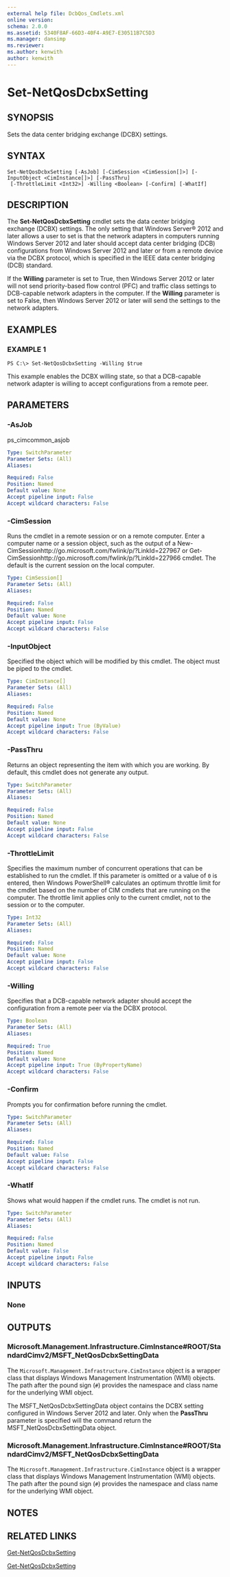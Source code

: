 ```yaml
---
external help file: DcbQos_Cmdlets.xml
online version: 
schema: 2.0.0
ms.assetid: 5340F8AF-66D3-40F4-A9E7-E30511B7C5D3
ms.manager: dansimp
ms.reviewer:
ms.author: kenwith
author: kenwith
---
```


# Set-NetQosDcbxSetting

## SYNOPSIS
Sets the data center bridging exchange (DCBX) settings.

## SYNTAX

```
Set-NetQosDcbxSetting [-AsJob] [-CimSession <CimSession[]>] [-InputObject <CimInstance[]>] [-PassThru]
 [-ThrottleLimit <Int32>] -Willing <Boolean> [-Confirm] [-WhatIf]
```

## DESCRIPTION
The **Set-NetQosDcbxSetting** cmdlet sets the data center bridging exchange (DCBX) settings.
The only setting that Windows Server® 2012 and later allows a user to set is that the network adapters in computers running Windows Server 2012 and later should accept data center bridging (DCB) configurations from Windows Server 2012 and later or from a remote device via the DCBX protocol, which is specified in the IEEE data center bridging (DCB) standard.

If the **Willing** parameter is set to True, then Windows Server 2012 or later will not send priority-based flow control (PFC) and traffic class settings to DCB-capable network adapters in the computer.
If the **Willing** parameter is set to False, then Windows Server 2012 or later will send the settings to the network adapters.

## EXAMPLES

### EXAMPLE 1
```
PS C:\> Set-NetQosDcbxSetting -Willing $true
```

This example enables the DCBX willing state, so that a DCB-capable network adapter is willing to accept configurations from a remote peer.

## PARAMETERS

### -AsJob
ps_cimcommon_asjob

```yaml
Type: SwitchParameter
Parameter Sets: (All)
Aliases: 

Required: False
Position: Named
Default value: None
Accept pipeline input: False
Accept wildcard characters: False
```

### -CimSession
Runs the cmdlet in a remote session or on a remote computer.
Enter a computer name or a session object, such as the output of a New-CimSessionhttp://go.microsoft.com/fwlink/p/?LinkId=227967 or Get-CimSessionhttp://go.microsoft.com/fwlink/p/?LinkId=227966 cmdlet.
The default is the current session on the local computer.

```yaml
Type: CimSession[]
Parameter Sets: (All)
Aliases: 

Required: False
Position: Named
Default value: None
Accept pipeline input: False
Accept wildcard characters: False
```

### -InputObject
Specified the object which will be modified by this cmdlet.
The object must be piped to the cmdlet.

```yaml
Type: CimInstance[]
Parameter Sets: (All)
Aliases: 

Required: False
Position: Named
Default value: None
Accept pipeline input: True (ByValue)
Accept wildcard characters: False
```

### -PassThru
Returns an object representing the item with which you are working.
By default, this cmdlet does not generate any output.

```yaml
Type: SwitchParameter
Parameter Sets: (All)
Aliases: 

Required: False
Position: Named
Default value: None
Accept pipeline input: False
Accept wildcard characters: False
```

### -ThrottleLimit
Specifies the maximum number of concurrent operations that can be established to run the cmdlet.
If this parameter is omitted or a value of `0` is entered, then Windows PowerShell® calculates an optimum throttle limit for the cmdlet based on the number of CIM cmdlets that are running on the computer.
The throttle limit applies only to the current cmdlet, not to the session or to the computer.

```yaml
Type: Int32
Parameter Sets: (All)
Aliases: 

Required: False
Position: Named
Default value: None
Accept pipeline input: False
Accept wildcard characters: False
```

### -Willing
Specifies that a DCB-capable network adapter should accept the configuration from a remote peer via the DCBX protocol.

```yaml
Type: Boolean
Parameter Sets: (All)
Aliases: 

Required: True
Position: Named
Default value: None
Accept pipeline input: True (ByPropertyName)
Accept wildcard characters: False
```

### -Confirm
Prompts you for confirmation before running the cmdlet.

```yaml
Type: SwitchParameter
Parameter Sets: (All)
Aliases: 

Required: False
Position: Named
Default value: False
Accept pipeline input: False
Accept wildcard characters: False
```

### -WhatIf
Shows what would happen if the cmdlet runs.
The cmdlet is not run.

```yaml
Type: SwitchParameter
Parameter Sets: (All)
Aliases: 

Required: False
Position: Named
Default value: False
Accept pipeline input: False
Accept wildcard characters: False
```

## INPUTS

### None

## OUTPUTS

### Microsoft.Management.Infrastructure.CimInstance#ROOT/StandardCimv2/MSFT_NetQosDcbxSettingData
The `Microsoft.Management.Infrastructure.CimInstance` object is a wrapper class that displays Windows Management Instrumentation (WMI) objects.
The path after the pound sign (`#`) provides the namespace and class name for the underlying WMI object.

The MSFT_NetQosDcbxSettingData object contains the DCBX setting configured in Windows Server 2012 and later.
Only when the **PassThru** parameter is specified will the command return the MSFT_NetQosDcbxSettingData object.

### Microsoft.Management.Infrastructure.CimInstance#ROOT/StandardCimv2/MSFT_NetQosDcbxSettingData
The `Microsoft.Management.Infrastructure.CimInstance` object is a wrapper class that displays Windows Management Instrumentation (WMI) objects.
The path after the pound sign (`#`) provides the namespace and class name for the underlying WMI object.

## NOTES

## RELATED LINKS

[Get-NetQosDcbxSetting](./Get-NetQosDcbxSetting.md)

[Get-NetQosDcbxSetting](./Get-NetQosDcbxSetting.md)

